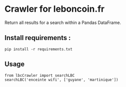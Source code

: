 # Crawler for leboncoin.fr
Return all results for a search within a Pandas DataFrame.

## Install requirements : 
    pip install -r requirements.txt

## Usage
    from lbcCrawler import searchLBC
    searchLBC('enceinte wifi', ['guyane', 'martinique'])